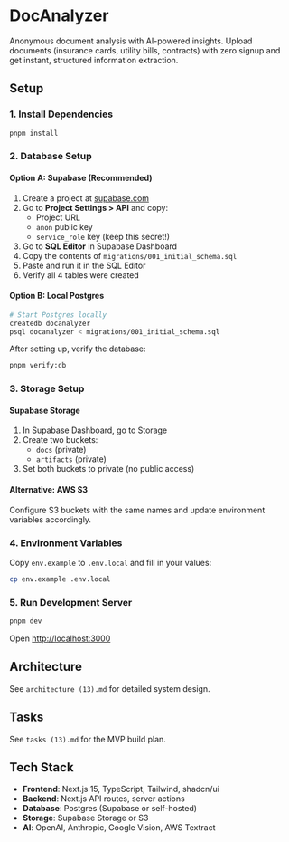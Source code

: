 # DocAnalyzer

Anonymous document analysis with AI-powered insights. Upload documents (insurance cards, utility bills, contracts) with zero signup and get instant, structured information extraction.

## Setup

### 1. Install Dependencies

```bash
pnpm install
```

### 2. Database Setup

#### Option A: Supabase (Recommended)

1. Create a project at [supabase.com](https://supabase.com)
2. Go to **Project Settings > API** and copy:
   - Project URL
   - `anon` public key
   - `service_role` key (keep this secret!)
3. Go to **SQL Editor** in Supabase Dashboard
4. Copy the contents of `migrations/001_initial_schema.sql`
5. Paste and run it in the SQL Editor
6. Verify all 4 tables were created

#### Option B: Local Postgres

```bash
# Start Postgres locally
createdb docanalyzer
psql docanalyzer < migrations/001_initial_schema.sql
```

After setting up, verify the database:

```bash
pnpm verify:db
```

### 3. Storage Setup

#### Supabase Storage

1. In Supabase Dashboard, go to Storage
2. Create two buckets:
   - `docs` (private)
   - `artifacts` (private)
3. Set both buckets to private (no public access)

#### Alternative: AWS S3

Configure S3 buckets with the same names and update environment variables accordingly.

### 4. Environment Variables

Copy `env.example` to `.env.local` and fill in your values:

```bash
cp env.example .env.local
```

### 5. Run Development Server

```bash
pnpm dev
```

Open [http://localhost:3000](http://localhost:3000)

## Architecture

See `architecture (13).md` for detailed system design.

## Tasks

See `tasks (13).md` for the MVP build plan.

## Tech Stack

- **Frontend**: Next.js 15, TypeScript, Tailwind, shadcn/ui
- **Backend**: Next.js API routes, server actions
- **Database**: Postgres (Supabase or self-hosted)
- **Storage**: Supabase Storage or S3
- **AI**: OpenAI, Anthropic, Google Vision, AWS Textract
